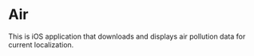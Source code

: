 # Air
This is iOS application that downloads and displays air pollution data for current localization.
